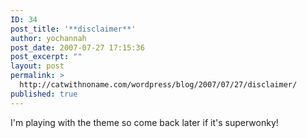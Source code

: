 ```yaml
---
ID: 34
post_title: '**disclaimer**'
author: yochannah
post_date: 2007-07-27 17:15:36
post_excerpt: ""
layout: post
permalink: >
  http://catwithnoname.com/wordpress/blog/2007/07/27/disclaimer/
published: true
---
```

I'm playing with the theme so come back later if it's superwonky!